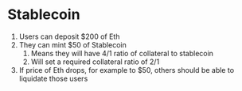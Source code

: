 # Stablecoin

1. Users can deposit $200 of Eth
2. They can mint $50 of Stablecoin
    1. Means they will have 4/1 ratio of collateral to stablecoin
    2. Will set a required collateral ratio of 2/1
3. If price of Eth drops, for example to $50, others should be able to liquidate those users